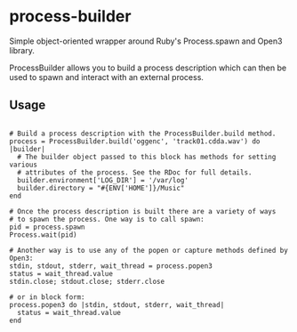 process-builder
===============

Simple object-oriented wrapper around Ruby's Process.spawn and Open3 library.

ProcessBuilder allows you to build a process description which can then be
used to spawn and interact with an external process.

Usage
-----

```require 'process-builder'

# Build a process description with the ProcessBuilder.build method.
process = ProcessBuilder.build('oggenc', 'track01.cdda.wav') do |builder|
  # The builder object passed to this block has methods for setting various
  # attributes of the process. See the RDoc for full details.
  builder.environment['LOG_DIR'] = '/var/log'
  builder.directory = "#{ENV['HOME']}/Music"
end

# Once the process description is built there are a variety of ways
# to spawn the process. One way is to call spawn:
pid = process.spawn
Process.wait(pid)

# Another way is to use any of the popen or capture methods defined by Open3:
stdin, stdout, stderr, wait_thread = process.popen3
status = wait_thread.value
stdin.close; stdout.close; stderr.close

# or in block form:
process.popen3 do |stdin, stdout, stderr, wait_thread|
  status = wait_thread.value
end
```

